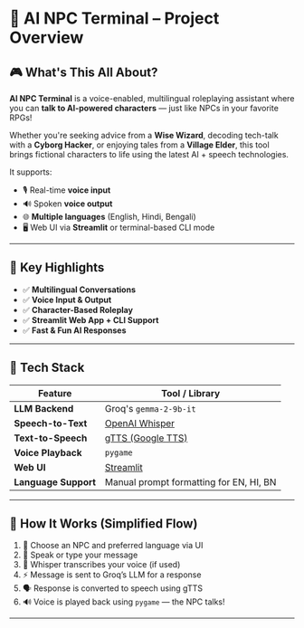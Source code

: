 # 🧠 AI NPC Terminal – Project Overview

## 🎮 What's This All About?

**AI NPC Terminal** is a voice-enabled, multilingual roleplaying assistant where you can **talk to AI-powered characters** — just like NPCs in your favorite RPGs!

Whether you're seeking advice from a **Wise Wizard**, decoding tech-talk with a **Cyborg Hacker**, or enjoying tales from a **Village Elder**, this tool brings fictional characters to life using the latest AI + speech technologies.

It supports:

- 🎙️ Real-time **voice input**
- 🔊 Spoken **voice output**
- 🌐 **Multiple languages** (English, Hindi, Bengali)
- 🖥️ Web UI via **Streamlit** or terminal-based CLI mode

---

## 🌟 Key Highlights

- ✅ **Multilingual Conversations**
- ✅ **Voice Input & Output**
- ✅ **Character-Based Roleplay**
- ✅ **Streamlit Web App + CLI Support**
- ✅ **Fast & Fun AI Responses**

---

## 🧠 Tech Stack

| Feature              | Tool / Library |
|----------------------|----------------|
| **LLM Backend**      | Groq's `gemma-2-9b-it` |
| **Speech-to-Text**   | [OpenAI Whisper](https://github.com/openai/whisper) |
| **Text-to-Speech**   | [gTTS (Google TTS)](https://pypi.org/project/gTTS/) |
| **Voice Playback**   | `pygame` |
| **Web UI**           | [Streamlit](https://streamlit.io) |
| **Language Support** | Manual prompt formatting for EN, HI, BN |

---

## 🚀 How It Works (Simplified Flow)

1. 🧙 Choose an NPC and preferred language via UI  
2. 🎤 Speak or type your message  
3. 🧠 Whisper transcribes your voice (if used)  
4. ⚡ Message is sent to Groq’s LLM for a response  
5. 🗣️ Response is converted to speech using gTTS  
6. 🔊 Voice is played back using `pygame` — the NPC talks!

---






